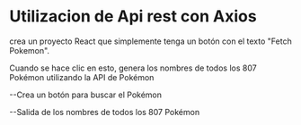 # Utilizacion de Api rest con Axios

crea un proyecto React que simplemente tenga un botón con el texto "Fetch Pokemon".

Cuando se hace clic en esto, genera los nombres de todos los 807 Pokémon utilizando la API de Pokémon

--Crea un botón para buscar el Pokémon

--Salida de los nombres de todos los 807 Pokémon
